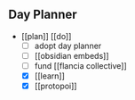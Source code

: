 ## Day Planner
- [[plan]] [[do]]
	- [ ] adopt day planner
	- [ ] [[obsidian embeds]]
	- [ ] fund [[flancia collective]]
	- [x] [[learn]]
	- [x] [[protopoi]]